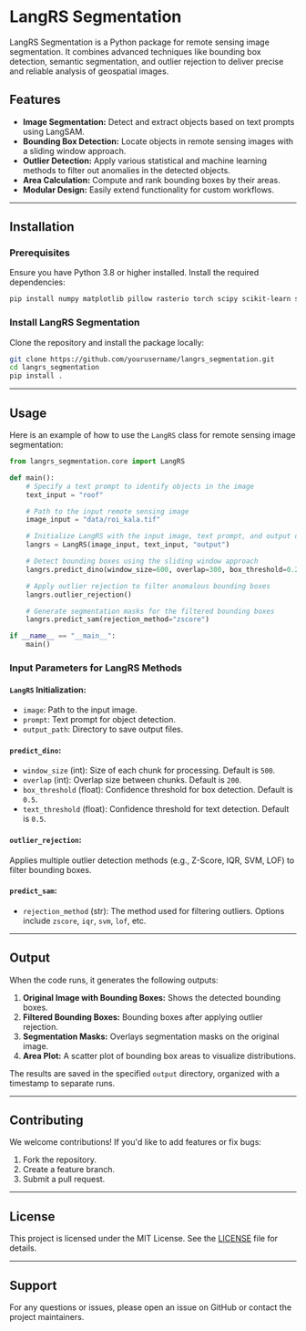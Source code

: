 # LangRS Segmentation

LangRS Segmentation is a Python package for remote sensing image segmentation. It combines advanced techniques like bounding box detection, semantic segmentation, and outlier rejection to deliver precise and reliable analysis of geospatial images.

## Features

- **Image Segmentation:** Detect and extract objects based on text prompts using LangSAM.
- **Bounding Box Detection:** Locate objects in remote sensing images with a sliding window approach.
- **Outlier Detection:** Apply various statistical and machine learning methods to filter out anomalies in the detected objects.
- **Area Calculation:** Compute and rank bounding boxes by their areas.
- **Modular Design:** Easily extend functionality for custom workflows.

---

## Installation

### Prerequisites

Ensure you have Python 3.8 or higher installed. Install the required dependencies:

```bash
pip install numpy matplotlib pillow rasterio torch scipy scikit-learn samgeo
```

### Install LangRS Segmentation

Clone the repository and install the package locally:

```bash
git clone https://github.com/yourusername/langrs_segmentation.git
cd langrs_segmentation
pip install .
```

---

## Usage

Here is an example of how to use the `LangRS` class for remote sensing image segmentation:

```python
from langrs_segmentation.core import LangRS

def main():
    # Specify a text prompt to identify objects in the image
    text_input = "roof"

    # Path to the input remote sensing image
    image_input = "data/roi_kala.tif"

    # Initialize LangRS with the input image, text prompt, and output directory
    langrs = LangRS(image_input, text_input, "output")

    # Detect bounding boxes using the sliding window approach
    langrs.predict_dino(window_size=600, overlap=300, box_threshold=0.25, text_threshold=0.25)

    # Apply outlier rejection to filter anomalous bounding boxes
    langrs.outlier_rejection()

    # Generate segmentation masks for the filtered bounding boxes
    langrs.predict_sam(rejection_method="zscore")

if __name__ == "__main__":
    main()
```

### Input Parameters for LangRS Methods

#### `LangRS` Initialization:
- `image`: Path to the input image.
- `prompt`: Text prompt for object detection.
- `output_path`: Directory to save output files.

#### `predict_dino`:
- `window_size` (int): Size of each chunk for processing. Default is `500`.
- `overlap` (int): Overlap size between chunks. Default is `200`.
- `box_threshold` (float): Confidence threshold for box detection. Default is `0.5`.
- `text_threshold` (float): Confidence threshold for text detection. Default is `0.5`.

#### `outlier_rejection`:
Applies multiple outlier detection methods (e.g., Z-Score, IQR, SVM, LOF) to filter bounding boxes.

#### `predict_sam`:
- `rejection_method` (str): The method used for filtering outliers. Options include `zscore`, `iqr`, `svm`, `lof`, etc.

---

## Output

When the code runs, it generates the following outputs:
1. **Original Image with Bounding Boxes:** Shows the detected bounding boxes.
2. **Filtered Bounding Boxes:** Bounding boxes after applying outlier rejection.
3. **Segmentation Masks:** Overlays segmentation masks on the original image.
4. **Area Plot:** A scatter plot of bounding box areas to visualize distributions.

The results are saved in the specified `output` directory, organized with a timestamp to separate runs.

---

## Contributing

We welcome contributions! If you'd like to add features or fix bugs:
1. Fork the repository.
2. Create a feature branch.
3. Submit a pull request.

---

## License

This project is licensed under the MIT License. See the [LICENSE](LICENSE) file for details.

---

## Support

For any questions or issues, please open an issue on GitHub or contact the project maintainers.

